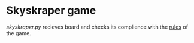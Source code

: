 # Skyskraper game

*skyskraper.py* recieves board and checks its complience with the [rules](https://cms.ucu.edu.ua/mod/vpl/view.php?id=163068&userid=6019) of the game.